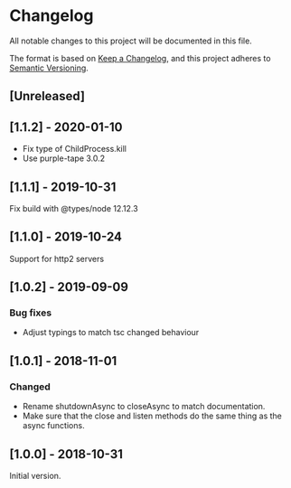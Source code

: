 # Changelog

All notable changes to this project will be documented in this file.

The format is based on [Keep a Changelog](https://keepachangelog.com/en/1.0.0/),
and this project adheres to [Semantic Versioning](https://semver.org/spec/v2.0.0.html).

## [Unreleased]

## [1.1.2] - 2020-01-10

-   Fix type of ChildProcess.kill
-   Use purple-tape 3.0.2

## [1.1.1] - 2019-10-31

Fix build with @types/node 12.12.3

## [1.1.0] - 2019-10-24

Support for http2 servers

## [1.0.2] - 2019-09-09

### Bug fixes

-   Adjust typings to match tsc changed behaviour

## [1.0.1] - 2018-11-01

### Changed

-   Rename shutdownAsync to closeAsync to match documentation.
-   Make sure that the close and listen methods do the same thing as the async functions.

## [1.0.0] - 2018-10-31

Initial version.
